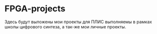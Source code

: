 # FPGA-projects
Здесь будут выложены мои проекты для ПЛИС выполняемы в рамках школы цифрового синтеза, а так-же мои личные проекты.
